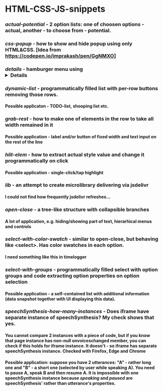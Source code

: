 # HTML-CSS-JS-snippets
### *actual-potential* - 2 option lists: one of choosen options - actual, another - to choose from - potential. 
### *css-popup* - how to show and hide popup using only HTML&CSS. [Idea from https://codepen.io/imprakash/pen/GgNMXO]
### *details* - hamburger menu using <details> tag (modified code of Jason Zimdars in comments to [Three CSS Alternatives to JavaScript Navigation](https://css-tricks.com/three-css-alternatives-to-javascript-navigation/)
### *dynamic-list* - programmatically filled list with per-row buttons removing those rows. 
#### Possible applicaton - TODO-list, shooping list etc.
### *grab-rest* - how to make one of elements in the row to take all width remained in it
#### Possible application - label and/or button of fixed width and text input on the rest of the line
### *hlit-elem* - how to extract actual style value and change it programmatically on click
#### Possible application - single-click/tap highlight
### *lib* - an attempt to create microlibrary delivering via jsdelivr
#### I could not find how frequently jsdelivr refreshes...
### *open-close* - a tree-like structure with collapsible branches
#### A lot of application, e.g. hiding/showing part of text, hierarhical menus and controls
### *select-with-color-swatch* - similar to open-close, but behaving like \<select\>. Has color swatches in each option.
#### I need something like this in timelogger
### *select-with-groups* - programmatically filled select with option groups and code extracting option properties on option selection
#### Possible application - a self-contained list with additional information (data snapshot together with UI displaying this data).
### *speechSynthesis-how-many-instances* - Does iframe have separate instance of speechSynthesis? My check shows that yes.
#### You cannot compare 2 instances with a piece of code, but if you know that page instance has non-null onvoiceschanged member, you can check if this holds for iframe instance. It doesn't - so iframe has separate speechSynthesis instance. **Checked with Firefox, Edge and Chrome**
#### Possible application: suppose you have 2 utterances:  "A" - rather long one and "B" - a short one (selected by user while speaking A). You need to pause A, speak B and then resume A. It is impossible with one speechSynthesis instance because *speaking* and *paused* are speechSynthesis' rather than utterance's properties.

